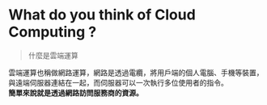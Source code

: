 # What do you think of Cloud Computing ?

> 什麼是雲端運算  

雲端運算也稱做網路運算，網路是透過電纜，將用戶端的個人電腦、手機等裝置，與遠端伺服器連結在一起，而伺服器可以一次執行多位使用者的指令。  
**簡單來說就是透過網路訪問服務商的資源。**
